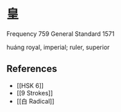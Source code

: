 # 皇
Frequency 759
General Standard 1571

huáng
royal, imperial; ruler, superior

## References
- [[HSK 6]]
- [[9 Strokes]]
- [[白 Radical]]